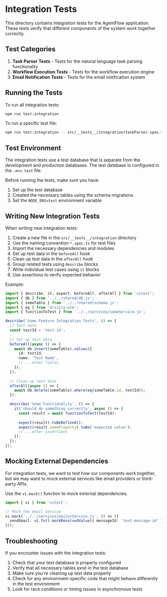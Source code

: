 # Integration Tests

This directory contains integration tests for the AgentFlow application. These tests verify that different components of the system work together correctly.

## Test Categories

1. **Task Parser Tests** - Tests for the natural language task parsing functionality
2. **Workflow Execution Tests** - Tests for the workflow execution engine
3. **Email Notification Tests** - Tests for the email notification system

## Running the Tests

To run all integration tests:

```bash
npm run test:integration
```

To run a specific test file:

```bash
npm run test:integration -- src/__tests__/integration/taskParser.spec.ts
```

## Test Environment

The integration tests use a test database that is separate from the development and production databases. The test database is configured in the `.env.test` file.

Before running the tests, make sure you have:

1. Set up the test database
2. Created the necessary tables using the schema migrations
3. Set the `NODE_ENV=test` environment variable

## Writing New Integration Tests

When writing new integration tests:

1. Create a new file in the `src/__tests__/integration` directory
2. Use the naming convention `*.spec.ts` for test files
3. Import the necessary dependencies and modules
4. Set up test data in the `beforeAll` hook
5. Clean up test data in the `afterAll` hook
6. Group related tests using `describe` blocks
7. Write individual test cases using `it` blocks
8. Use assertions to verify expected behavior

Example:

```typescript
import { describe, it, expect, beforeAll, afterAll } from 'vitest';
import { db } from '../../shared/db.js';
import { someTable } from '../../shared/schema.js';
import { eq } from 'drizzle-orm';
import { functionToTest } from '../../services/someService.js';

describe('Some Feature Integration Tests', () => {
  // Test data
  const testId = 'test-id';
  
  // Set up test data
  beforeAll(async () => {
    await db.insert(someTable).values({
      id: testId,
      name: 'Test Name',
      // ...other fields
    });
  });
  
  // Clean up test data
  afterAll(async () => {
    await db.delete(someTable).where(eq(someTable.id, testId));
  });

  describe('Some Functionality', () => {
    it('should do something correctly', async () => {
      const result = await functionToTest(testId);
      
      expect(result).toBeDefined();
      expect(result.someProperty).toBe('expected value');
      // ...other assertions
    });
  });
});
```

## Mocking External Dependencies

For integration tests, we want to test how our components work together, but we may want to mock external services like email providers or third-party APIs.

Use the `vi.mock()` function to mock external dependencies:

```typescript
import { vi } from 'vitest';

// Mock the email service
vi.mock('../../services/mailerService.js', () => ({
  sendEmail: vi.fn().mockResolvedValue({ messageId: 'test-message-id' })
}));
```

## Troubleshooting

If you encounter issues with the integration tests:

1. Check that your test database is properly configured
2. Verify that all necessary tables exist in the test database
3. Make sure you're cleaning up test data properly
4. Check for any environment-specific code that might behave differently in the test environment
5. Look for race conditions or timing issues in asynchronous tests
